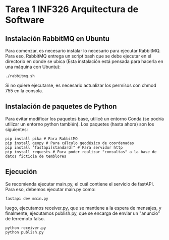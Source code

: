 # Tarea 1 INF326  Arquitectura de Software

## Instalación RabbitMQ en Ubuntu

Para comenzar, es necesario instalar lo necesario para ejecutar RabbitMQ. Para eso, RabbitMQ entrega un script bash que se debe ejecutar en el directorio en donde se ubica (Esta instalación está pensada para hacerla en una máquina con Ubuntu):

````
./rabbitmq.sh
````

Si no quiere ejecutarse, es necesario actualizar los permísos con chmod 755 en la consola.

## Instalación de paquetes de Python

Para evitar modificar los paquetes base, utilicé un entorno Conda (se podría utilizar un entorno python también). Los paquetes (hasta ahora) son los siguientes:

````
pip install pika # Para RabbitMQ
pip install geopy # Para cálculo geodésico de coordenadas
pip install "fastapi[standard]" # Para servidor http
pip install requests # Para poder realizar "consultas" a la base de datos ficticia de temblores
````

## Ejecución

Se recomienda ejecutar main.py, el cuál contiene el servicio de fastAPI. Para eso, debemos ejecutar main.py como:

````
fastapi dev main.py
````

 luego, ejecutamos receiver.py, que se mantiene a la espera de mensajes, y finalmente, ejecutamos publish.py, que se encarga de enviar un "anuncio" de terremoto falso.

 ````
python receiver.py
python publish.py
 ````